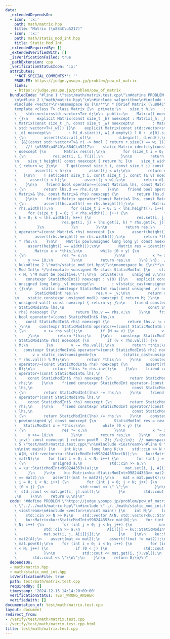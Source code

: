 ```yaml
---
data:
  _extendedDependsOn:
  - icon: ':x:'
    path: math/matrix.hpp
    title: "Matrix (\u884C\u5217)"
  - icon: ':x:'
    path: math/static_mod_int.hpp
    title: Static Mod Int
  _extendedRequiredBy: []
  _extendedVerifiedWith: []
  _isVerificationFailed: true
  _pathExtension: cpp
  _verificationStatusIcon: ':x:'
  attributes:
    '*NOT_SPECIAL_COMMENTS*': ''
    PROBLEM: https://judge.yosupo.jp/problem/pow_of_matrix
    links:
    - https://judge.yosupo.jp/problem/pow_of_matrix
  bundledCode: "#line 1 \"test/math/matrix.test.cpp\"\n#define PROBLEM \"https://judge.yosupo.jp/problem/pow_of_matrix\"\
    \n\n#line 2 \"math/matrix.hpp\"\n\n#include <algorithm>\n#include <cassert>\n\
    #include <vector>\n\nnamespace ku {\n/**\n * @brief Matrix (\u884C\u5217)\n */\n\
    template <class T> class Matrix {\n  private:\n    size_t h;\n    size_t w;\n\
    \    std::vector<std::vector<T>> d;\n\n  public:\n    Matrix() noexcept : Matrix(0)\
    \ {}\n    explicit Matrix(const size_t _h) noexcept : Matrix(_h, _h) {}\n    explicit\
    \ Matrix(const size_t _h, const size_t _w) noexcept\n        : Matrix(std::vector<std::vector<T>>(_h,\
    \ std::vector<T>(_w))) {}\n    explicit Matrix(const std::vector<std::vector<T>>&\
    \ _d) noexcept\n        : h(_d.size()), w(_d.empty() ? 0 : _d[0].size()), d(_d)\
    \ {\n        assert(std::all_of(\n            d.begin(), d.end(),\n          \
    \  [&](const std::vector<T>& r) -> bool { return r.size() == w; }));\n    }\n\n\
    \    //! \u5358\u4F4D\u884C\u5217\n    static Matrix identity(const size_t s)\
    \ noexcept {\n        Matrix res(s);\n\n        for (size_t i = 0; i < s; i++)\
    \ {\n            res.set(i, i, T(1));\n        }\n\n        return res;\n    }\n\
    \n    size_t height() const noexcept { return h; }\n    size_t width() const noexcept\
    \ { return w; }\n\n    T get(const size_t i, const size_t j) const noexcept {\n\
    \        assert(i < h);\n        assert(j < w);\n\n        return d[i][j];\n \
    \   }\n\n    T set(const size_t i, const size_t j, const T& v) noexcept {\n  \
    \      assert(i < h);\n        assert(j < w);\n\n        return d[i][j] = v;\n\
    \    }\n\n    friend bool operator==(const Matrix& lhs, const Matrix& rhs) noexcept\
    \ {\n        return lhs.d == rhs.d;\n    }\n\n    friend bool operator!=(const\
    \ Matrix& lhs, const Matrix& rhs) noexcept {\n        return lhs.d != rhs.d;\n\
    \    }\n\n    friend Matrix operator*(const Matrix& lhs, const Matrix& rhs) noexcept\
    \ {\n        assert(lhs.width() == rhs.height());\n\n        Matrix res(lhs.height(),\
    \ rhs.width());\n        for (size_t i = 0; i < lhs.height(); i++) {\n       \
    \     for (size_t j = 0; j < rhs.width(); j++) {\n                for (size_t\
    \ k = 0; k < lhs.width(); k++) {\n                    res.set(i, j,\n        \
    \                    res.get(i, j) + lhs.get(i, k) * rhs.get(k, j));\n       \
    \         }\n            }\n        }\n\n        return res;\n    }\n\n    Matrix&\
    \ operator*=(const Matrix& rhs) noexcept {\n        assert(height() == width());\n\
    \        assert(rhs.height() == rhs.width());\n\n        return *this = *this\
    \ * rhs;\n    }\n\n    Matrix pow(unsigned long long y) const noexcept {\n   \
    \     assert(height() == width());\n\n        Matrix res = identity(height());\n\
    \        Matrix x = *this;\n\n        while (0 < y) {\n            if (y & 1U)\
    \ {\n                res *= x;\n            }\n\n            x *= x;\n       \
    \     y >>= 1U;\n        }\n\n        return res;\n    }\n};\n};  // namespace\
    \ ku\n#line 2 \"math/static_mod_int.hpp\"\n\nnamespace ku {\n/**\n * @brief Static\
    \ Mod Int\n */\ntemplate <unsigned M> class StaticModInt {\n    static_assert(0\
    \ < M, \"M must be positive.\");\n\n  private:\n    unsigned v;\n\n  public:\n\
    \    constexpr StaticModInt() noexcept : v(0) {}\n    explicit constexpr StaticModInt(const\
    \ unsigned long long _v) noexcept\n        : v(static_cast<unsigned>(_v % M))\
    \ {}\n\n    static constexpr StaticModInt raw(const unsigned _v) noexcept {\n\
    \        StaticModInt res;\n        res.v = _v;\n\n        return res;\n    }\n\
    \n    static constexpr unsigned mod() noexcept { return M; }\n\n    constexpr\
    \ unsigned val() const noexcept { return v; }\n\n    friend constexpr bool operator==(const\
    \ StaticModInt& lhs,\n                                     const StaticModInt&\
    \ rhs) noexcept {\n        return lhs.v == rhs.v;\n    }\n\n    friend constexpr\
    \ bool operator!=(const StaticModInt& lhs,\n                                 \
    \    const StaticModInt& rhs) noexcept {\n        return lhs.v != rhs.v;\n   \
    \ }\n\n    constexpr StaticModInt& operator+=(const StaticModInt& rhs) noexcept\
    \ {\n        v += rhs.val();\n        if (M <= v) {\n            v -= M;\n   \
    \     }\n\n        return *this;\n    }\n\n    constexpr StaticModInt& operator-=(const\
    \ StaticModInt& rhs) noexcept {\n        if (v < rhs.val()) {\n            v +=\
    \ M;\n        }\n        v -= rhs.val();\n\n        return *this;\n    }\n\n \
    \   constexpr StaticModInt& operator*=(const StaticModInt& rhs) noexcept {\n \
    \       v = static_cast<unsigned>(\n            (static_cast<unsigned long long>(v)\
    \ * rhs.val()) % M);\n\n        return *this;\n    }\n\n    constexpr StaticModInt&\
    \ operator/=(const StaticModInt& rhs) noexcept {\n        assert(rhs.val() !=\
    \ 0);\n\n        return *this *= rhs.inv();\n    }\n\n    friend constexpr StaticModInt\
    \ operator+(const StaticModInt& lhs,\n                                       \
    \     const StaticModInt& rhs) noexcept {\n        return StaticModInt(lhs) +=\
    \ rhs;\n    }\n\n    friend constexpr StaticModInt operator-(const StaticModInt&\
    \ lhs,\n                                            const StaticModInt& rhs) noexcept\
    \ {\n        return StaticModInt(lhs) -= rhs;\n    }\n\n    friend constexpr StaticModInt\
    \ operator*(const StaticModInt& lhs,\n                                       \
    \     const StaticModInt& rhs) noexcept {\n        return StaticModInt(lhs) *=\
    \ rhs;\n    }\n\n    friend constexpr StaticModInt operator/(const StaticModInt&\
    \ lhs,\n                                            const StaticModInt& rhs) noexcept\
    \ {\n        return StaticModInt(lhs) /= rhs;\n    }\n\n    constexpr StaticModInt\
    \ pow(unsigned y) const noexcept {\n        StaticModInt res = raw(1);\n     \
    \   StaticModInt x = *this;\n\n        while (0 < y) {\n            if (y & 1U)\
    \ {\n                res *= x;\n            }\n\n            x *= x;\n       \
    \     y >>= 1U;\n        }\n\n        return res;\n    }\n\n    constexpr StaticModInt\
    \ inv() const noexcept { return pow(M - 2); }\n};\n};  // namespace ku\n#line\
    \ 5 \"test/math/matrix.test.cpp\"\n\n#include <iostream>\n#line 8 \"test/math/matrix.test.cpp\"\
    \n\nint main() {\n    int N;\n    long long K;\n    std::cin >> N >> K;\n    std::vector\
    \ A(N, std::vector<ku::StaticModInt<998244353>>(N));\n    ku::Matrix<ku::StaticModInt<998244353>>\
    \ mat(N);\n    for (int i = 0; i < N; i++) {\n        for (int j = 0; j < N; j++)\
    \ {\n            unsigned a;\n            std::cin >> a;\n            A[i][j]\
    \ = ku::StaticModInt<998244353>(a);\n            mat.set(i, j, A[i][j]);\n   \
    \     }\n    }\n\n    ku::Matrix<ku::StaticModInt<998244353>> mat2(A);\n    assert(mat\
    \ == mat2);\n    assert(!(mat != mat2));\n\n    mat = mat.pow(K);\n\n    for (int\
    \ i = 0; i < N; i++) {\n        for (int j = 0; j < N; j++) {\n            if\
    \ (0 < j) {\n                std::cout << \" \";\n            }\n\n          \
    \  std::cout << mat.get(i, j).val();\n        }\n        std::cout << \"\\n\"\
    ;\n    }\n\n    return 0;\n}\n"
  code: "#define PROBLEM \"https://judge.yosupo.jp/problem/pow_of_matrix\"\n\n#include\
    \ \"../../math/matrix.hpp\"\n#include \"../../math/static_mod_int.hpp\"\n\n#include\
    \ <iostream>\n#include <vector>\n\nint main() {\n    int N;\n    long long K;\n\
    \    std::cin >> N >> K;\n    std::vector A(N, std::vector<ku::StaticModInt<998244353>>(N));\n\
    \    ku::Matrix<ku::StaticModInt<998244353>> mat(N);\n    for (int i = 0; i <\
    \ N; i++) {\n        for (int j = 0; j < N; j++) {\n            unsigned a;\n\
    \            std::cin >> a;\n            A[i][j] = ku::StaticModInt<998244353>(a);\n\
    \            mat.set(i, j, A[i][j]);\n        }\n    }\n\n    ku::Matrix<ku::StaticModInt<998244353>>\
    \ mat2(A);\n    assert(mat == mat2);\n    assert(!(mat != mat2));\n\n    mat =\
    \ mat.pow(K);\n\n    for (int i = 0; i < N; i++) {\n        for (int j = 0; j\
    \ < N; j++) {\n            if (0 < j) {\n                std::cout << \" \";\n\
    \            }\n\n            std::cout << mat.get(i, j).val();\n        }\n \
    \       std::cout << \"\\n\";\n    }\n\n    return 0;\n}\n"
  dependsOn:
  - math/matrix.hpp
  - math/static_mod_int.hpp
  isVerificationFile: true
  path: test/math/matrix.test.cpp
  requiredBy: []
  timestamp: '2024-12-15 14:14:20+09:00'
  verificationStatus: TEST_WRONG_ANSWER
  verifiedWith: []
documentation_of: test/math/matrix.test.cpp
layout: document
redirect_from:
- /verify/test/math/matrix.test.cpp
- /verify/test/math/matrix.test.cpp.html
title: test/math/matrix.test.cpp
---
```

